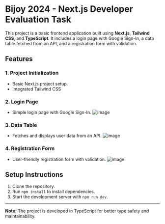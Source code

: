 # Bijoy 2024 - Next.js Developer Evaluation Task

This project is a basic frontend application built using **Next.js**, **Tailwind CSS**, and **TypeScript**. It includes a login page with Google Sign-In, a data table fetched from an API, and a registration form with validation.

## Features

### 1. Project Initialization
- Basic Next.js project setup.
- Integrated Tailwind CSS

### 2. Login Page
- Simple login page with Google Sign-In.
![image](https://github.com/user-attachments/assets/c535bf23-c727-4943-ab53-e26537f7f195)


### 3. Data Table
- Fetches and displays user data from an API.
![image](https://github.com/user-attachments/assets/c17d0c79-d3a4-43e0-8a5e-93aeb5efb31f)


### 4. Registration Form
- User-friendly registration form with validation.
![image](https://github.com/user-attachments/assets/77624a91-9c2a-495b-be5d-a99f1b9114cf)


## Setup Instructions
1. Clone the repository.
2. Run `npm install` to install dependencies.
3. Start the development server with `npm run dev`.

---

**Note:** The project is developed in TypeScript for better type safety and maintainability.
